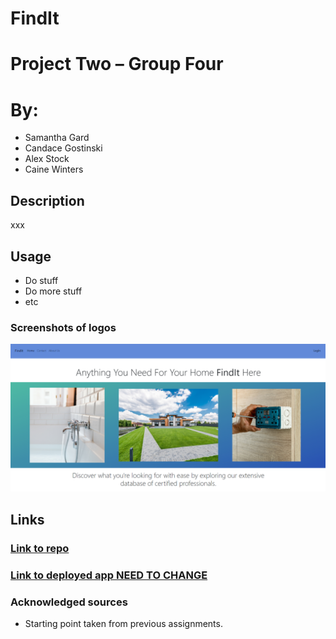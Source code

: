 # FindIt
# Project Two – Group Four
# By: 
- Samantha Gard
- Candace Gostinski
- Alex Stock
- Caine Winters

## Description
xxx

## Usage
- Do stuff
- Do more stuff
- etc

### Screenshots of logos 
![Screenshoty shots](./img/404.jpg)

## Links
### [Link to repo](https://github.com/elcaine/FindIt)
### [Link to deployed app NEED TO CHANGE](https://www.heroku.com/)

### Acknowledged sources
- Starting point taken from previous assignments.
